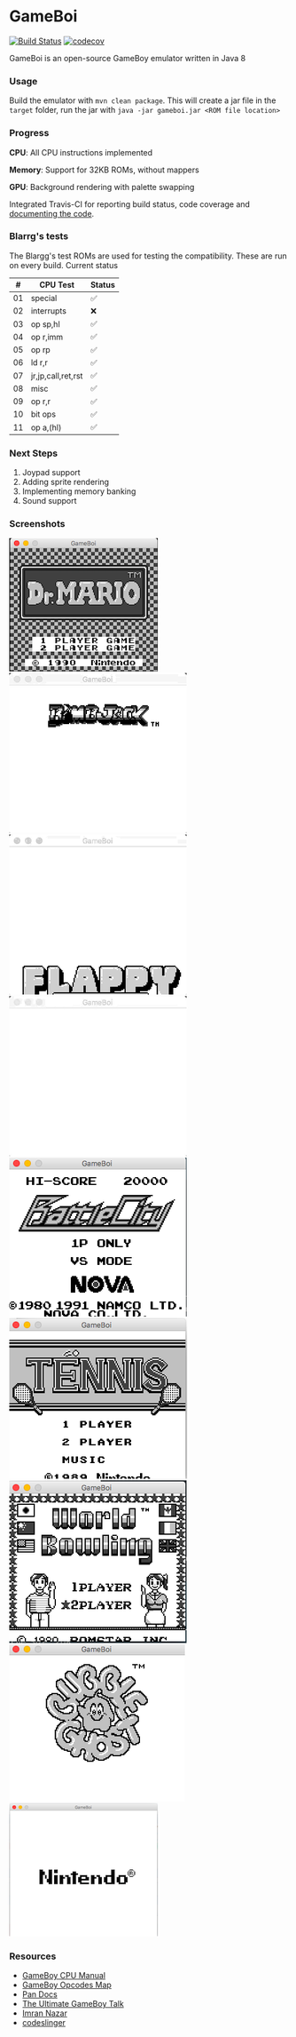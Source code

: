 # GameBoi

[![Build Status](https://travis-ci.org/sidmalik123/GameBoi.svg?branch=master)](https://travis-ci.org/sidmalik123/GameBoi)
[![codecov](https://codecov.io/gh/sidmalik123/GameBoi/branch/master/graph/badge.svg)](https://codecov.io/gh/sidmalik123/GameBoi)

GameBoi is an open-source GameBoy emulator written in Java 8

### Usage

Build the emulator with `mvn clean package`. This will create a jar file in the `target` folder, run the jar with `java -jar gameboi.jar <ROM file location>`

### Progress

**CPU**: All CPU instructions implemented

**Memory**: Support for 32KB ROMs, without mappers

**GPU**: Background rendering with palette swapping

Integrated Travis-CI for reporting build status, code coverage and [documenting the code]( https://codedocs.xyz/sidmalik123/GameBoi/annotated.html).

### Blarrg's tests

The Blargg's test ROMs are used for testing the compatibility. These are run on every build. Current status

| #   | CPU Test            | Status |
| --- | ---                 | ---    |
| 01  | special             | ✅      |
| 02  | interrupts          | ❌      |
| 03  | op sp,hl            | ✅      |
| 04  | op r,imm            | ✅      |
| 05  | op rp               | ✅      |
| 06  | ld r,r              | ✅      |
| 07  | jr,jp,call,ret,rst  | ✅      |
| 08  | misc                | ✅      |
| 09  | op r,r              | ✅      |
| 10  | bit ops             | ✅      |
| 11  | op a,(hl)           | ✅      |


### Next Steps

1. Joypad support
2. Adding sprite rendering
3. Implementing memory banking
4. Sound support

### Screenshots
![Mario](screenshots/mario-screenshot.png)
![Bomb jack](screenshots/bomb-jack.gif)
![Flappy special](screenshots/flappy-special.gif)
![Asteroids](screenshots/asteroids-load.gif)
![Battle city](screenshots/battle-city.png)
![Tennis](screenshots/Tennis.png)
![World bowling](screenshots/world-bowling.png)
![Bubble Ghost](screenshots/bubble-ghost.png)
![GameBoy Boot](screenshots/screenshot_gameboy_boot.png)

### Resources

* [GameBoy CPU Manual](http://marc.rawer.de/Gameboy/Docs/GBCPUman.pdf)
* [GameBoy Opcodes Map](http://pastraiser.com/cpu/gameboy/gameboy_opcodes.html)
* [Pan Docs](http://bgb.bircd.org/pandocs.htm)
* [The Ultimate GameBoy Talk](https://www.youtube.com/watch?v=HyzD8pNlpwI)
* [Imran Nazar](http://imrannazar.com/GameBoy-Emulation-in-JavaScript:-The-CPU)
* [codeslinger](http://www.codeslinger.co.uk/pages/projects/gameboy.html)
